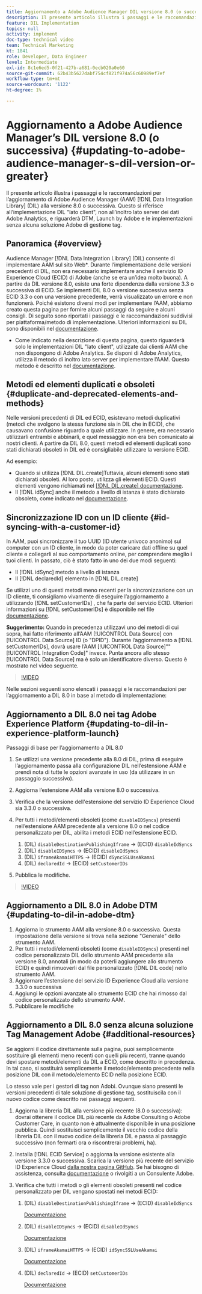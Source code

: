 ```yaml
---
title: Aggiornamento a Adobe Audience Manager DIL versione 8.0 (o successiva)
description: Il presente articolo illustra i passaggi e le raccomandazioni per aggiornare il codice Data Integration Library (DIL) di Adobe Audience Manager (AAM) alla versione 8.0 o successiva. Questo si riferisce all’implementazione DIL "lato client", non all’inoltro lato server dei dati Adobe Analytics, e riguarderà DTM, Launch by Adobe e le implementazioni senza alcuna soluzione Adobe di gestione tag.
feature: DIL Implementation
topics: null
activity: implement
doc-type: technical video
team: Technical Marketing
kt: 1841
role: Developer, Data Engineer
level: Intermediate
exl-id: 8c1e6ed5-0f21-427b-a681-0ecb020a0e60
source-git-commit: 62b43b5627dabf754cf821f974a56c60989ef7ef
workflow-type: tm+mt
source-wordcount: '1122'
ht-degree: 1%

---
```


# Aggiornamento a Adobe Audience Manager’s DIL versione 8.0 (o successiva) {#updating-to-adobe-audience-manager-s-dil-version-or-greater}

Il presente articolo illustra i passaggi e le raccomandazioni per l’aggiornamento di Adobe Audience Manager (AAM) [!DNL Data Integration Library] (DIL) alla versione 8.0 o successiva. Questo si riferisce all’implementazione DIL &quot;lato client&quot;, non all’inoltro lato server dei dati Adobe Analytics, e riguarderà DTM, Launch by Adobe e le implementazioni senza alcuna soluzione Adobe di gestione tag.

## Panoramica {#overview}

Audience Manager [!DNL Data Integration Library] (DIL) consente di implementare AAM sul sito Web*. Durante l’implementazione delle versioni precedenti di DIL, non era necessario implementare anche il servizio ID Experience Cloud (ECID) di Adobe (anche se era un’idea molto buona). A partire da DIL versione 8.0, esiste una forte dipendenza dalla versione 3.3 o successiva di ECID. Se implementi DIL 8.0 o versione successiva senza ECID 3.3 o con una versione precedente, verrà visualizzato un errore e non funzionerà. Poiché esistono diversi modi per implementare l’AAM, abbiamo creato questa pagina per fornire alcuni passaggi da seguire e alcuni consigli. Di seguito sono riportati i passaggi e le raccomandazioni suddivisi per piattaforma/metodo di implementazione. Ulteriori informazioni su DIL sono disponibili nel [documentazione](https://experienceleague.adobe.com/docs/audience-manager/user-guide/dil-api/dil-overview.html?lang=en).

* Come indicato nella descrizione di questa pagina, questo riguarderà solo le implementazioni DIL &quot;lato client&quot;, utilizzate dai clienti AAM che non dispongono di Adobe Analytics. Se disponi di Adobe Analytics, utilizza il metodo di inoltro lato server per implementare l’AAM. Questo metodo è descritto nel [documentazione](https://experienceleague.adobe.com/docs/analytics/admin/admin-tools/server-side-forwarding/ssf.html).

## Metodi ed elementi duplicati e obsoleti {#duplicate-and-deprecated-elements-and-methods}

Nelle versioni precedenti di DIL ed ECID, esistevano metodi duplicativi (metodi che svolgono la stessa funzione sia in DIL che in ECID), che causavano confusione riguardo a quale utilizzare. In genere, era necessario utilizzarli entrambi e abbinarli, e quel messaggio non era ben comunicato ai nostri clienti. A partire da DIL 8.0, questi metodi ed elementi duplicati sono stati dichiarati obsoleti in DIL ed è consigliabile utilizzare la versione ECID.

Ad esempio:

* Quando si utilizza [!DNL DIL.create]Tuttavia, alcuni elementi sono stati dichiarati obsoleti. Al loro posto, utilizza gli elementi ECID. Questi elementi vengono richiamati nel [[!DNL DIL.create] documentazione](https://experienceleague.adobe.com/docs/audience-manager/user-guide/dil-api/class-level-dil-methods/dil-create.html).
* Il [!DNL idSync] anche il metodo a livello di istanza è stato dichiarato obsoleto, come indicato nel [documentazione](https://experienceleague.adobe.com/docs/audience-manager/user-guide/dil-api/dil-instance-methods.html).

## Sincronizzazione ID con un ID cliente {#id-syncing-with-a-customer-id}

In AAM, puoi sincronizzare il tuo UUID (ID utente univoco anonimo) sul computer con un ID cliente, in modo da poter caricare dati offline su quel cliente e collegarli al suo comportamento online, per comprendere meglio i tuoi clienti. In passato, ciò è stato fatto in uno dei due modi seguenti:

* Il [!DNL idSync] metodo a livello di istanza
* Il [!DNL declaredId] elemento in [!DNL DIL.create]

Se utilizzi uno di questi metodi meno recenti per la sincronizzazione con un ID cliente, ti consigliamo vivamente di eseguire l’aggiornamento a utilizzando [!DNL setCustomerIDs] , che fa parte del servizio ECID. Ulteriori informazioni su [!DNL setCustomerIDs] è disponibile nel file [documentazione](https://experienceleague.adobe.com/docs/id-service/using/id-service-api/methods/setcustomerids.html).

**Suggerimento:** Quando in precedenza utilizzavi uno dei metodi di cui sopra, hai fatto riferimento all’AAM [!UICONTROL Data Source] con [!UICONTROL Data Source] ID (o &quot;DPID&quot;). Durante l’aggiornamento a [!DNL setCustomerIDs], dovrà usare l’AAM [!UICONTROL Data Source]&quot;&quot;[!UICONTROL Integration Code]&quot; invece. Punta ancora allo stesso [!UICONTROL Data Source] ma è solo un identificatore diverso. Questo è mostrato nel video seguente.

>[!VIDEO](https://video.tv.adobe.com/v/23873/?quality=12)

Nelle sezioni seguenti sono elencati i passaggi e le raccomandazioni per l’aggiornamento a DIL 8.0 in base al metodo di implementazione:

## Aggiornamento a DIL 8.0 nei tag Adobe Experience Platform {#updating-to-dil-in-experience-platform-launch}

Passaggi di base per l’aggiornamento a DIL 8.0

1. Se utilizzi una versione precedente alla 8.0 di DIL, prima di eseguire l’aggiornamento passa alla configurazione DIL nell’estensione AAM e prendi nota di tutte le opzioni avanzate in uso (da utilizzare in un passaggio successivo).
1. Aggiorna l’estensione AAM alla versione 8.0 o successiva.
1. Verifica che la versione dell&#39;estensione del servizio ID Experience Cloud sia 3.3.0 o successiva.
1. Per tutti i metodi/elementi obsoleti (come `disableIDSyncs`) presenti nell’estensione AAM precedente alla versione 8.0 o nel codice personalizzato per DIL, abilita i metodi ECID nell’estensione ECID.

   1. (DIL) `disableDestinationPublishingIframe` -> (ECID) `disableIdSyncs`
   1. (DIL) `disableIDSyncs` -> (ECID) `disableIdSyncs`
   1. (DIL) `iframeAkamaiHTTPS` -> (ECID) `dSyncSSLUseAkamai`
   1. (DIL) `declaredId` -> (ECID) `setCustomerIDs`

1. Pubblica le modifiche.

>[!VIDEO](https://video.tv.adobe.com/v/23874/?quality=12)

## Aggiornamento a DIL 8.0 in Adobe DTM {#updating-to-dil-in-adobe-dtm}

1. Aggiorna lo strumento AAM alla versione 8.0 o successiva. Questa impostazione della versione si trova nella sezione &quot;Generale&quot; dello strumento AAM.
1. Per tutti i metodi/elementi obsoleti (come `disableIDSyncs`) presenti nel codice personalizzato DIL dello strumento AAM precedente alla versione 8.0, annotali (in modo da poterli aggiungere allo strumento ECID) e quindi rimuoverli dal file personalizzato [!DNL DIL code] nello strumento AAM.
1. Aggiornare l’estensione del servizio ID Experience Cloud alla versione 3.3.0 o successiva
1. Aggiungi le opzioni avanzate allo strumento ECID che hai rimosso dal codice personalizzato dello strumento AAM.
1. Pubblicare le modifiche

## Aggiornamento a DIL 8.0 senza alcuna soluzione Tag Management Adobe {#additional-resources}

Se aggiorni il codice direttamente sulla pagina, puoi semplicemente sostituire gli elementi meno recenti con quelli più recenti, tranne quando devi spostare metodi/elementi da DIL a ECID, come descritto in precedenza. In tal caso, si sostituirà semplicemente il metodo/elemento precedente nella posizione DIL con il metodo/elemento ECID nella posizione ECID.

Lo stesso vale per i gestori di tag non Adobi. Ovunque siano presenti le versioni precedenti di tale soluzione di gestione tag, sostituiscila con il nuovo codice come descritto nei passaggi seguenti.

1. Aggiorna la libreria DIL alla versione più recente (8.0 o successiva): dovrai ottenere il codice DIL più recente da Adobe Consulting o Adobe Customer Care, in quanto non è attualmente disponibile in una posizione pubblica. Quindi sostituisci semplicemente il vecchio codice della libreria DIL con il nuovo codice della libreria DIL e passa al passaggio successivo (non fermarti ora o riscontrerai problemi, ha).
1. Installa [!DNL ECID Service] o aggiorna la versione esistente alla versione 3.3.0 o successiva. Scarica la versione più recente del servizio ID Experience Cloud [dalla nostra pagina GitHub](https://github.com/Adobe-Marketing-Cloud/id-service/releases). Se hai bisogno di assistenza, consulta [documentazione](https://experienceleague.adobe.com/docs/id-service/using/home.html) o rivolgiti a un Consulente Adobe.

1. Verifica che tutti i metodi o gli elementi obsoleti presenti nel codice personalizzato per DIL vengano spostati nei metodi ECID:

   1. (DIL) `disableDestinationPublishingIframe` -> (ECID) `disableIdSyncs`

      [Documentazione](https://experienceleague.adobe.com/docs/id-service/using/id-service-api/configurations/disableidsync.html)

   1. (DIL) `disableIDSyncs` -> (ECID) `disableIdSyncs`

      [Documentazione](https://experienceleague.adobe.com/docs/id-service/using/id-service-api/configurations/disableidsync.html)

   1. (DIL) `iframeAkamaiHTTPS` -> (ECID) `idSyncSSLUseAkamai`

      [Documentazione](https://experienceleague.adobe.com/docs/audience-manager/user-guide/dil-api/class-level-dil-methods/dil-create.html)

   1. (DIL) `declaredId` -> (ECID) `setCustomerIDs`

      [Documentazione](https://experienceleague.adobe.com/docs/id-service/using/id-service-api/methods/setcustomerids.html)
